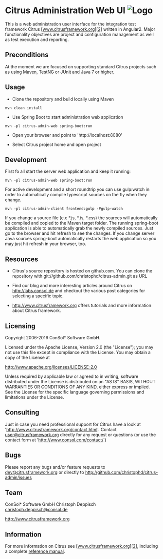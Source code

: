 Citrus Administration Web UI ![Logo][1]
==============

This is a web administration user interface for the integration test framework 
Citrus [www.citrusframework.org][2] written in Angular2. Major functionality objectives
are project and configuration management as well as test execution and reporting.

Preconditions
---------

At the moment we are focused on supporting standard Citrus projects such as using Maven, 
TestNG or JUnit and Java 7 or higher.
   
Usage
---------

* Clone the repository and build locally using Maven

```mvn clean install```

* Use Spring Boot to start administration web application

```mvn -pl citrus-admin-web spring-boot:run```

* Open your browser and point to 'http://localhost:8080'

* Select Citrus project home and open project

Development
---------

First fo all start the server web application and keep it running:

```mvn -pl citrus-admin-web spring-boot:run```

For active development and a short roundtrip you can use gulp:watch in order to automatically compile typescript sources on the fly when they change.

```mvn -pl citrus-admin-client frontend:gulp -Pgulp-watch```

If you change a source file (e.e *.js, *.ts, *.css) the sources will automatically be compiled and copied to the Maven target folder. The running
spring-boot application is able to automatically grab the newly compiled sources. Just go to the browser and hit refresh to see the changes.
If you change server Java sources spring-boot automatically restarts the web application so you may just hit refresh in your browser, too.

Resources
---------

* Citrus's source repository is hosted on github.com. You can clone the
repository with git://github.com/christophd/citrus-admin.git as URL

* Find our blog and more interesting articles around Citrus on
http://labs.consol.de and checkout the various post categories for
selecting a specific topic.

* http://www.citrusframework.org offers tutorials and more information about
Citrus framework.

Licensing
---------
  
Copyright 2006-2016 ConSol* Software GmbH.

Licensed under the Apache License, Version 2.0 (the "License");
you may not use this file except in compliance with the License.
You may obtain a copy of the License at

  http://www.apache.org/licenses/LICENSE-2.0

Unless required by applicable law or agreed to in writing, software
distributed under the License is distributed on an "AS IS" BASIS,
WITHOUT WARRANTIES OR CONDITIONS OF ANY KIND, either express or implied.
See the License for the specific language governing permissions and
limitations under the License.
  
Consulting
---------

Just in case you need professional support for Citrus have a look at
'http://www.citrusframework.org/contact.html'.
Contact user@citrusframework.org directly for any request or questions
(or use the contact form at 'http://www.consol.com/contact/')

Bugs
---------

Please report any bugs and/or feature requests to dev@citrusframework.org
or directly to http://github.com/christophd/citrus-admin/issues
  
Team
---------

ConSol* Software GmbH
Christoph Deppisch
christoph.deppisch@consol.de

http://www.citrusframework.org

Information
---------

For more information on Citrus see [www.citrusframework.org][2], including
a complete [reference manual][3].

 [1]: http://www.citrusframework.org/images/brand_logo.png "Citrus"
 [2]: http://www.citrusframework.org
 [3]: http://www.citrusframework.org/reference/html/

